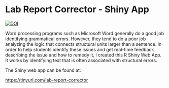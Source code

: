 # Lab Report Corrector - Shiny App


[![DOI](https://zenodo.org/badge/103078485.svg)](https://zenodo.org/badge/latestdoi/103078485)


Word processing programs such as Microsoft Word generally do a good job identifying grammatical errors. However, they tend to do a poor job analyzing the logic that connects structural units larger than a sentence. In order to help students identify these issues and get real-time feedback describing the issue and how to remedy it, I created this R Shiny Web App. It works by identifying text that is often associated with structural errors.


The Shiny web app can be found at:


https://tinyurl.com/lab-report-corrector
